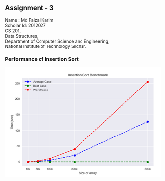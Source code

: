 
## Assignment - 3<br>
Name : Md Faizal Karim<br>
Scholar Id: 2012027<br>
CS 201,<br>
Data Structures,<br>
Department of Computer Science and Engineering,<br>
National Institute of Technology Silchar.

### Performance of Insertion Sort

![alt text](https://github.com/FaizalKarim280280/DSA/blob/main/Assignment-3/Plots/plt1.png)